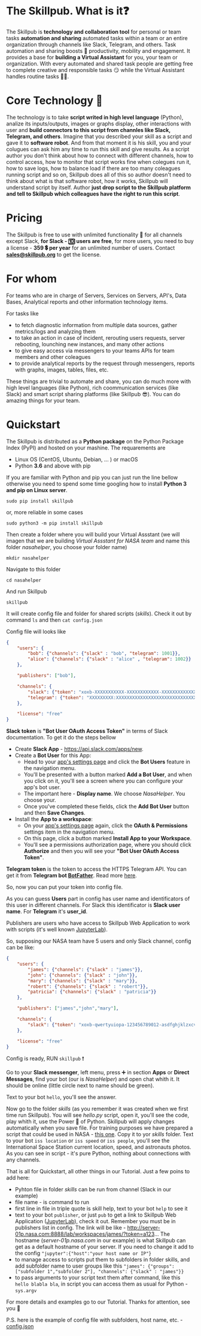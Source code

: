 
# The Skillpub. What is it:question:

The Skillpub is **technology and collaboration tool** for personal or team tasks **automation and sharing** automated tasks within a team or an entire organization through channels like Slack, Telegram, and others. Task automation and sharing boosts :rocket: productivity, mobility and engagement. It provides a base for **building a Virtual Assistant** for you, your team or organization. With every automated and shared task people are getting free to complete creative and responsible tasks :smirk: while the Virtual Assistant handles routine tasks :man_technologist:.

#  Core Technology :gem:

The technology is to take **script writed in high level language** (Python), analize its inputs/outputs, images or graphs display, other interactions with user and **build connectors to this script from channles like Slack, Telegram, and others**. Imagine that you described your skill as a script and gave it to **software robot**. And from that moment it is his skill, you and your colugues can ask him any time to run this skill and give results.
As a script author you don't think about how to connect with different channels, how to control access, how to monitor that script works fine when colegues run it, how to save logs, how to balance load if there are too many coleagues running script and so on, Skillpub does all of this so author doesn't need to think about what is that software robot, how it works, Skillpub will understand script by itself. Author **just drop script to the Skillpub platform and tell to Skillpub which colleagues have the right to run this script**.

# Pricing 

The Skillpub is free to use with unlimited functionality :tada: for all channels except Slack, **for Slack - :keycap_ten: users are free**, for more users, you need to buy a license - **359 :heavy_dollar_sign: per year** for an unlimited number of users. Contact **[sales@skillpub.org](mailto:sales@skillpub.org)** to get the license.

# For whom 

For teams who are in charge of Servers, Services on Servers, API's, Data Bases, Analytical reports and other information technology items. 

For tasks like
 - to fetch diagnostic information from multiple data sources, gather metrics/logs and analyzing them 
 - to take an action in case of incident, rerouting users requests, server rebooting, lounching new instances, and many other actions
 - to give easy access via messengers to your teams APIs for team members and other coleagues
 - to provide analytical reports by the request through messengers, reports with graphs, images, tables, files, etc.
 
These things are trivial to automate and share, you can do much more with high level languages (like Python), rich coommunication services (like Slack) and smart script sharing platforms (like Skillpub :sunglasses:). You can do amazing things for your team.

# Quickstart

The Skillpub is distributed as a **Python package** on the Python Package Index (PyPI) and hosted on your mashine. 
The requarements are 
  - Linux OS (CentOS, Ubuntu, Debian, ... ) or macOS
  - Python **3.6** and above with pip

If you are familiar with Python and pip you can just run the line bellow otherwise you need to spend some time googling how to install **Python 3 and pip on Linux server**.

```
sudo pip install skillpub
```

or, more reliable in some cases

```
sudo python3 -m pip install skillpub
```

Then create a folder where you will build your Virtual Assstant (we will imagen that we are building *Virtual Assstant for NASA team* and name this folder *nasahelper*, you choose your folder name)

```
mkdir nasahelper
```

Navigate to this folder

```
cd nasahelper
```

And run Skillpub

```
skillpub
```

It will create config file and folder for shared scripts (*skills*).
Check it out by command `ls` and then `cat config.json`

Config file will looks like 

```json
{
    "users": {
        "bob": {"channels": {"slack" : "bob", "telegram": 1001}},
        "alice": {"channels": {"slack" : "alice" , "telegram": 1002}}
    },

    "publishers": ["bob"],

    "channels": {
        "slack": {"token": "xoxb-XXXXXXXXXXX-XXXXXXXXXXXX-XXXXXXXXXXXXXXXXXXXXXX"},
        "telegram": {"token": "XXXXXXXXX:XXXXXXXXXXXXXXXXXXXXXXXXXXXXXXXXXXX"}
    },

    "license": "free"
}
```
**Slack token** is **"Bot User OAuth Access Token"** in terms of Slack documentation. To get it do the steps bellow

- Create **Slack App** - https://api.slack.com/apps/new. 
- Create a **Bot User** for this App:
  - Head to your [app's settings page](https://api.slack.com/apps) and click the **Bot Users** feature in the navigation menu.
  - You'll be presented with a button marked **Add a Bot User**, and when you click on it, you'll see a screen where you can configure your app's bot user.
  - The important here - **Display name**. We choose *NasaHelper*. You choose your.
  - Once you've completed these fields, click the **Add Bot User** button and then **Save Changes**.
- Install the **App to a workspace**:
  - On your [app's settings page](https://api.slack.com/apps) again, click the **OAuth & Permissions** settings item in the navigation menu.
  - On this page, click a button marked **Install App to your Workspace**.
  - You'll see a permissions authorization page, where you should click **Authorize** and then you will see your **"Bot User OAuth Access Token"**.

**Telegram token** is the token to access the HTTPS Telegram API. 
You can get it from **Telegram bot [BotFather](https://telegram.me/botfather)**. Read more [here](https://core.telegram.org/bots).

So, now you can put your token into config file.

As you can guess **Users** part in config has user name and identificators of this user in different channels.
For Slack this identificator is **Slack user name**. For **Telegram** it's **user_id**.
 
Publishers are users who have access to Skillpub Web Application to work with scripts (it's well known [JupyterLab](https://jupyterlab.readthedocs.io)).

So, supposing our NASA team have 5 users and only Slack channel, config can be like:

```json
{
    "users": {
        "james": {"channels": {"slack" : "james"}},
        "john": {"channels": {"slack" : "john"}},
        "mary": {"channels": {"slack" : "mary"}},
        "robert": {"channels": {"slack" : "robert"}},
        "patricia": {"channels": {"slack" : "patricia"}}
    },

    "publishers": ["james","john","mary"],

    "channels": {
        "slack": {"token": "xoxb-qwertyuiopa-123456789012-asdfghjklzxcvbnm123456"}
    },

    "license": "free"
}
```
Config is ready, RUN ```skillpub``` :exclamation:

Go to your **Slack messenger**, left menu, press :heavy_plus_sign: in section **Apps** or **Direct Messages**, find your bot (our is *NasaHelper*) and open chat whith it. It should be online (little circle next to name should be green).

Text to your bot ```hello```, you'll see the answer.

Now go to the folder *skills* (as you remember it was created when we first time run Skillpub).
You will see *hello.py* script, open it, you'll see the code, play whith it, use the Power :muscle: of Python. Skillpub will apply changes automatically when you save file. For training purposes we have prepared a script that could be used in NASA - [this one](skills/iss.py). Copy it to yor *skills* folder. Text to your bot `iss location` or `iss speed` or `iss people`, you'll see the International Space Station current location, speed, and astronauts photos. As you can see in script - it's pure Python, nothing about connections with any channels. 

That is all for Quickstart, all other things in our Tutorial. Just a few poins to add here:
 - Pyhton file in folder *skills* can be run from channel (Slack in our example)
 - file name - is command to run
 - first line in file in triple quote is skill help, text to your bot ```help``` to see it
 - text to your bot ```publisher```, or just ```pub``` to get a link to Skillpub Web Application ([JupyterLab](https://jupyterlab.readthedocs.io)), check it out. Remember you must be in publishers list in config. The link will be like - http://server-01p.nasa.com:8888/lab/workspaces/james/?token=a123... The hostname (*server-01p.nasa.com* in our example) is what Skillpub can get as a default hostname of your server. If you need to change it add to the config ```"jupyter":{"host":"your host name or IP"}```
 - to manage access to scripts put them to subfolders in folder skills, and add subfolder name to user groups like this ```"james": {"groups":["subfolder 1","subfolder 2"], "channels": {"slack" : "james"}}```
 - to pass arguments to your script text them after command, like this ```hello blabla bla```, in script you can access them as usual for Python - ```sys.argv```

For more details and examples go to our Tutorial. Thanks for attention, see you :wave:

P.S. here is the example of config file with subfolders, host name, etc. - [config.json](config.json)
